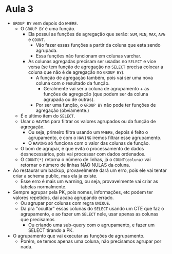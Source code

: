 # Aula 3

* `GROUP BY` vem depois do `WHERE`.
  * O `GROUP BY` é uma função.
    * Ela possui as funções de agregação que serão: `SUM`, `MIN`, `MAX`, `AVG` e `COUNT`.
      * Vão fazer essas funções a partir da coluna que esta sendo agrupada.
      * Essa funções não funcionam em colunas varchar.
    * As colunas agregadas precisam ser usadas no `SELECT` e vice versa (se tem função de agregação no `SELECT` precisa colocar a coluna que não é de agregação no `GROUP BY`).
      * A função de agregação também, pois vai ser uma nova coluna com o resultado da função.
        * Geralmente vai ser a coluna de agrupamento + as funções de agregação (que podem ser da coluna agrupada ou de outras).
      * Por ser uma função, o `GROUP BY` não pode ter funções de agregação (obviamente.)
  * É o último item do `SELECT`.
  * Usar o `HAVING` para filtrar os valores agrupados ou da função de agregação.
    * Ou seja, primeiro filtra usando um `WHERE`, depois é feito o agrupamento, e com o `HAVING` iremos filtrar esse agrupamento.
    * O `HAVING` só funciona com o valor das colunas de função.
  * O bom de agrupar, é que evita o processamento de dados desnecessários, pois vai processar com dados ordenados.  
  * O `COUNT(*)` retorna o número de linhas, já o `COUNT(coluna)` vai retornar o número de linhas NÃO NULAS da coluna.
* Ao restaurar um backup, provavelmente dará um erro, pois ele vai tentar criar a schema public, mas ela ja existe.
  * Esse erro é mais um warning, ou seja, provavelmente vai criar as tabelas normalmente.
* Sempre agrupar pela PK, pois nomes, informações, etc podem ter valores repetidos, dai acaba agrupando errado.
  * Ou agrupar por colunas com regra `UNIQUE`.
  * Da pra "ocultar" essas colunas do `SELECT` usando um CTE que faz o agrupamento, e ao fazer um `SELECT` nele, usar apenas as colunas que precisamos
    * Ou criando uma sub-query com o agrupamento, e fazer um SELECT tirando a PK.
* O agrupamento que vai executar as funções de agrupamento.
  * Porém, se temos apenas uma coluna, não precisamos agrupar por nada.